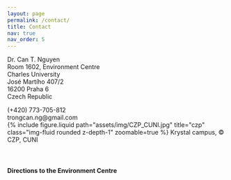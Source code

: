 ```yaml
---
layout: page
permalink: /contact/
title: Contact
nav: true
nav_order: 5
---
```


<div class="row justify-content-sm-center">
    <div class="col-sm-4 mt-3 mt-md-0">
        <p> Dr. Can T. Nguyen <br>
        Room 1602, Environment Centre <br>
        Charles University <br>
        José Martího 407/2 <br>
        16200 Praha 6 <br>
        Czech Republic </p>
        <span class="fa-solid fa-square-phone"></span> (+420) 773-705-812 <br>
        <i class="fa-solid fa-envelope"></i>trongcan.ng@gmail.com
    </div>
    <div class="col-sm-8 mt-3 mt-md-0">
        {% include figure.liquid path="assets/img/CZP_CUNI.jpg" title="czp" class="img-fluid rounded z-depth-1" zoomable=true %}
        Krystal campus, <span class="copyright">&copy;</span> CZP, CUNI <br>
    </div>
</div>



<br>
<br>

#### Directions to the Environment Centre

<div id="map" style="width:90%;height:500px"></div>

<script>
function myMap() {
  var myCenter = new google.maps.LatLng( 50.094025,14.341628);
  var mapCanvas = document.getElementById("map");
  var mapOptions = {center: myCenter, zoom: 15};
  var map = new google.maps.Map(mapCanvas, mapOptions);
  var marker = new google.maps.Marker({position:myCenter});
  marker.setMap(map);

  var infowindow = new google.maps.InfoWindow({
  content: "1602 Krystal, José Martího 407/2, 16200 Praha 6-Veleslavín"
});

infowindow.open(map,marker);
}
</script>

<script src="https://maps.googleapis.com/maps/api/js?key=AIzaSyA7i6vSafRzNMdIaq-SslU9oycP9HMR9TM&callback=myMap">
</script>

<br>